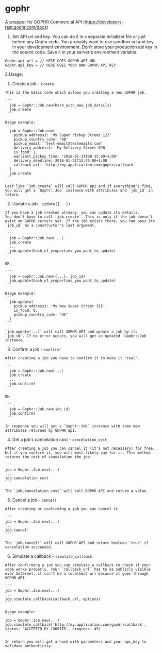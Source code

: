 # gophr

A wrapper for GOPHR Commercial API (https://developers-test.gophr.com/docs)

1. Set API url and key. You can do it in a separate initializer file or just before any Gophr code. You probably want to use sandbox url and key in your development environment. Don't store your production api key in the source code. Save it in your server's environment variable.

  ```
  Gophr.api_url = // HERE GOES GOPHR API URL
  Gophr.api_key = // HERE GOES YOUR OWN GOPHR API KEY
  ```
  
2.Usage:

  1. Create a job - `create`
    
    This is the basic code which allows you creating a new GOPHR job.

    ```
      job = Gophr::Job.new(hash_with_new_job_details)
      job.create
    ```

    Usage example:
    ```
      job = Gophr::Job.new(
        pickup_address1: 'My Super Pickup Street 123'
        pickup_country_code: 'GB'
        pickup_email: 'test-email@testemails.com'
        delivery_address1: 'My Delivery Street 098'
        is_food: 1
        earliest_pickup_time: '2016-01-31T09:15:00+1:00'
        delivery_deadline: 2016-01-31T13:45:00+1:00
        callback_url: 'http://my.application.com/gophr/callback'
      )
      job.create
    ```
    
    Last line `job.create` will call GOPHR api and if everything's fine, you will get a `Gophr::Job` instance with attributes and `job_id` in return.


  2. Update a job - `update({...})`
  
    If you have a job created already, you can update its details.
    You don't have to call `job.create`. This is only if the job doesn't exist on GOPHR servers yet. If the job exists there, you can pass its `job_id` as a constructor's last argument.

    ```
      job = Gophr::Job.new(...)
      job.create
      ...
      job.update(hash_of_properties_you_want_to_update)
    ```

    OR

    ```
      job = Gophr::Job.new({...}, job_id)
      job.update(hash_of_properties_you_want_to_update)
    ```

    Usage example:
    ```
      job.update(
        pickup_address1: 'My New Super Street 321', 
        is_food: 0, 
        pickup_country_code: "US"
      )
    ```

    `job.update(...)` will call GOPHR API and update a job by its `job_id`. If no error occurs, you will get an updated `Gophr::Job` instance.

  3. Confirm a job - `confirm!`

    After creating a job you have to confirm it to make it 'real'. 

    ```
      job = Gophr::Job.new(...)
      job.create
      ...
      job.confirm!
    ```

    OR

    ```
      job = Gophr::Job.new(job_id)
      job.confirm!
    ```
    
    In response you will get a `Gophr::Job` instance with some new attributes returned by GOPHR api.

  4. Get a job's cancelation cost - `cancelation_cost`
  
    After creating a job you can cancel it (it's not necessary) for free, but if you confirm it, you will most likely pay for it. This method returns the cost of cancelation the job.

    ```
    job = Gophr::Job.new(...)
    ...
    job.cancelation_cost
    ```

    The `job.cancelation_cost` will call GOPHR API and return a value.

  5. Cancel a job - `cancel!`
    
    After creating or confirming a job you can cancel it.

    ```
    job = Gophr::Job.new(...)
    ...
    job.cancel!
    ```

    The `job.cancel!` will call GOPHR API and return boolean `true` if cancelation succeeded.

  6. Simulate a callback - `simulate_callback`

    After confirming a job you can simulate a callback to check if your code works properly. Your `callback_url` has to be publicly visible over Internet, it can't be a localhost url because it goes through GOPHR API.

    ```
    job = Gophr::Job.new(...)
    ...
    job.simulate_callback(callback_url, options)
    ```

    Usage example:
    ```
    job = Gophr::Job.new(...)
    job.simulate_callback('http://my.application.com/gophr/callback', status: 'ACCEPTED_BY_COURIER', progress: 45)
    ```

    In return you will get a hash with parameters and your api_key to validate authenticity.
